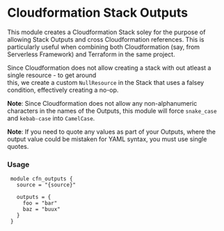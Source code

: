 # Cloudformation Stack Outputs

This module creates a Cloudformation Stack soley for the purpose of allowing Stack Outputs and cross Cloudformation references. This is particularly useful when combining both Cloudformation (say, from Serverless Framework) and Terraform in the same project.

Since Cloudformation does not allow creating a stack with out atleast a single resource - to get around  
this, we create a custom `NullResource` in the Stack that uses a falsey condition, effectively creating a no-op.

**Note**: Since Cloudformation does not allow any non-alphanumeric characters in the names of the Outputs, this module will force `snake_case` and `kebab-case` into `CamelCase`.

**Note**: If you need to quote any values as part of your Outputs, where the output value could be mistaken for YAML syntax, you must use single quotes.

### Usage

     module cfn_outputs {  
       source = "{source}"

       outputs = {  
         foo = "bar"  
         baz = "buux"  
       }  
     }
